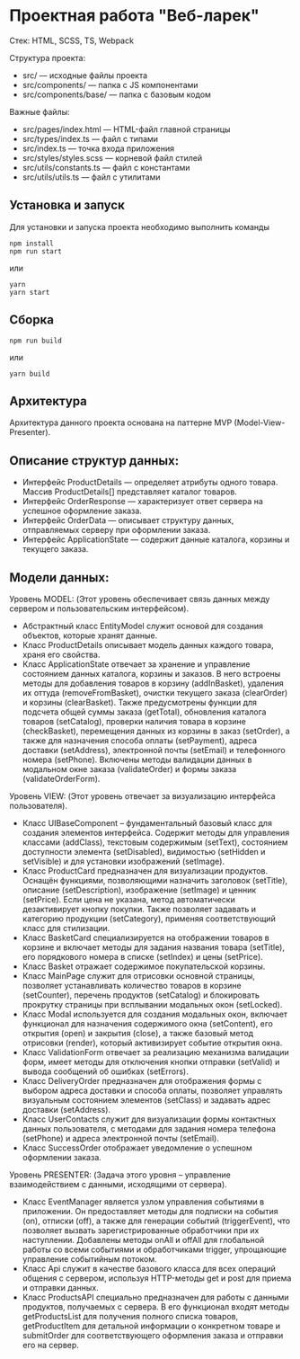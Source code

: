# Проектная работа "Веб-ларек"

Стек: HTML, SCSS, TS, Webpack

Структура проекта:
- src/ — исходные файлы проекта
- src/components/ — папка с JS компонентами
- src/components/base/ — папка с базовым кодом

Важные файлы:
- src/pages/index.html — HTML-файл главной страницы
- src/types/index.ts — файл с типами
- src/index.ts — точка входа приложения
- src/styles/styles.scss — корневой файл стилей
- src/utils/constants.ts — файл с константами
- src/utils/utils.ts — файл с утилитами

## Установка и запуск
Для установки и запуска проекта необходимо выполнить команды

```
npm install
npm run start
```

или

```
yarn
yarn start
```
## Сборка

```
npm run build
```

или

```
yarn build
```

## Архитектура

Архитектура данного проекта основана на паттерне MVP (Model-View-Presenter).

## Описание структур данных:
- Интерфейс ProductDetails — определяет атрибуты одного товара. Массив ProductDetails[] представляет каталог товаров.
- Интерфейс OrderResponse — характеризует ответ сервера на успешное оформление заказа.
- Интерфейс OrderData — описывает структуру данных, отправляемых серверу при оформлении заказа.
- Интерфейс ApplicationState — содержит данные каталога, корзины и текущего заказа.

## Модели данных:

Уровень MODEL:
(Этот уровень обеспечивает связь данных между сервером и пользовательским интерфейсом).
- Абстрактный класс EntityModel служит основой для создания объектов, которые хранят данные.
- Класс ProductDetails описывает модель данных каждого товара, храня его свойства.
- Класс ApplicationState отвечает за хранение и управление состоянием данных каталога, корзины и заказов. В него встроены методы для добавления товаров в корзину (addInBasket), удаления их оттуда (removeFromBasket), очистки текущего заказа (clearOrder) и корзины (clearBasket). Также предусмотрены функции для подсчета общей суммы заказа (getTotal), обновления каталога товаров (setCatalog), проверки наличия товара в корзине (checkBasket), перемещения данных из корзины в заказ (setOrder), а также для назначения способа оплаты (setPayment), адреса доставки (setAddress), электронной почты (setEmail) и телефонного номера (setPhone). Включены методы валидации данных в модальном окне заказа (validateOrder) и формы заказа (validateOrderForm).

Уровень VIEW:
(Этот уровень отвечает за визуализацию интерфейса пользователя).
- Класс UIBaseComponent – фундаментальный базовый класс для создания элементов интерфейса. Содержит методы для управления классами (addClass), текстовым содержимым (setText), состоянием доступности элемента (setDisabled), видимостью (setHidden и setVisible) и для установки изображений (setImage).
- Класс ProductCard предназначен для визуализации продуктов. Оснащён функциями, позволяющими назначить заголовок (setTitle), описание (setDescription), изображение (setImage) и ценник (setPrice). Если цена не указана, метод автоматически дезактивирует кнопку покупки. Также позволяет задавать и категорию продукции (setCategory), применяя соответствующий класс для стилизации.
- Класс BasketCard специализируется на отображении товаров в корзине и включает методы для задания названия товара (setTitle), его порядкового номера в списке (setIndex) и цены (setPrice).
- Класс Basket отражает содержимое покупательской корзины.
- Класс MainPage служит для отрисовки основной страницы, позволяет устанавливать количество товаров в корзине (setCounter), перечень продуктов (setCatalog) и блокировать прокрутку страницы при всплывании модальных окон (setLocked).
- Класс Modal используется для создания модальных окон, включает функционал для назначения содержимого окна (setContent), его открытия (open) и закрытия (close), а также базовый метод отрисовки (render), который активизирует событие открытия окна.
- Класс ValidationForm отвечает за реализацию механизма валидации форм, имеет методы для отключения кнопки отправки (setValid) и вывода сообщений об ошибках (setErrors).
- Класс DeliveryOrder предназначен для отображения формы с выбором адреса доставки и способа оплаты, позволяет управлять визуальным состоянием элементов (setClass) и задавать адрес доставки (setAddress).
- Класс UserContacts служит для визуализации формы контактных данных пользователя, с методами для задания номера телефона (setPhone) и адреса электронной почты (setEmail).
- Класс SuccessOrder отображает уведомление о успешном оформлении заказа.

Уровень PRESENTER:
(Задача этого уровня – управление взаимодействием с данными, исходящими от сервера).
- Класс EventManager является узлом управления событиями в приложении. Он предоставляет методы для подписки на события (on), отписки (off), а также для генерации событий (triggerEvent), что позволяет вызвать зарегистрированные обработчики при их наступлении. Добавлены методы onAll и offAll для глобальной работы со всеми событиями и обработчиками trigger, упрощающие управление событийным потоком.
- Класс Api служит в качестве базового класса для всех операций общения с сервером, используя HTTP-методы get и post для приема и отправки данных.
- Класс ProductsAPI специально предназначен для работы с данными продуктов, получаемых с сервера. В его функционал входят методы getProductsList для получения полного списка товаров, getProductItem для детальной информации о конкретном товаре и submitOrder для соответствующего оформления заказа и отправки его на сервер.